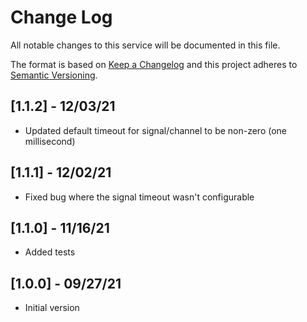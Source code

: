 # Change Log

All notable changes to this service will be documented in this file.

The format is based on [Keep a Changelog](http://keepachangelog.com/)
and this project adheres to [Semantic Versioning](http://semver.org/).

## [1.1.2] - 12/03/21

- Updated default timeout for signal/channel to be non-zero (one millisecond)

## [1.1.1] - 12/02/21

- Fixed bug where the signal timeout wasn't configurable

## [1.1.0] - 11/16/21

- Added tests

## [1.0.0] - 09/27/21

- Initial version
